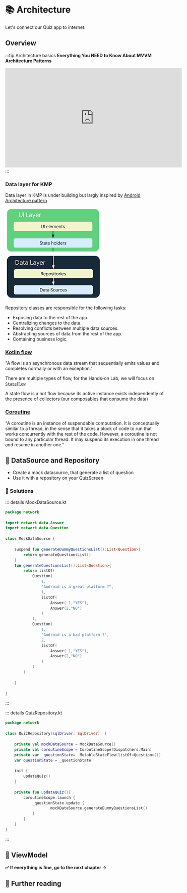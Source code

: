 #  📚 Architecture  

Let's connect our Quiz app to internet. 

## Overview  

:::tip Architecture basics
**Everything You NEED to Know About MVVM Architecture Patterns**
<iframe width="560" height="315" src="https://www.youtube.com/embed/I5c7fBgvkNY" title="Everything You NEED to Know About Client Architecture Patterns" frameborder="0" allow="accelerometer; autoplay; clipboard-write; encrypted-media; gyroscope; picture-in-picture" allowfullscreen></iframe>
:::

### Data layer for KMP

Data layer in KMP is under building but largly inspired by [Android Architecture pattern](https://developer.android.com/topic/architecture/data-layer)

![data layer overview](../assets/images/data_layer.png)

Repository classes are responsible for the following tasks:
  * Exposing data to the rest of the app.
  * Centralizing changes to the data.
  * Resolving conflicts between multiple data sources.
  * Abstracting sources of data from the rest of the app.
  * Containing business logic.

### [Kotlin flow](https://kotlinlang.org/api/kotlinx.coroutines/kotlinx-coroutines-core/kotlinx.coroutines.flow/-flow/)

"A flow is an asynchronous data stream that sequentially emits values and completes normally or with an exception."

There are multiple types of flow, for the Hands-on Lab, we will focus on [`StateFlow`](https://kotlinlang.org/api/kotlinx.coroutines/kotlinx-coroutines-core/kotlinx.coroutines.flow/-state-flow/)

A state flow is a hot flow because its active instance exists independently of the presence of collectors (our composables that consume the data)

### [Coroutine](https://kotlinlang.org/docs/coroutines-basics.html#your-first-coroutine)

"A coroutine is an instance of suspendable computation. It is conceptually similar to a thread, in the sense that it takes a block of code to run that works concurrently with the rest of the code. However, a coroutine is not bound to any particular thread. It may suspend its execution in one thread and resume in another one."


##  🧪 DataSource and Repository

* Create a mock datasource, that generate a list of question
* Use it with a repository on your QuizScreen

 ### 🎯 Solutions

::: details MockDataSource.kt
``` kotlin 
package network

import network.data.Answer
import network.data.Question

class MockDataSource {

    suspend fun generateDummyQuestionsList():List<Question>{
        return generateQuestionsList()
    }
    fun generateQuestionsList():List<Question>{
        return listOf(
            Question(
                1,
                "Android is a great platform ?",
                1,
                listOf(
                    Answer( 1,"YES"),
                    Answer(2,"NO")
                )
            ),
            Question(
                1,
                "Android is a bad platform ?",
                2,
                listOf(
                    Answer( 1,"YES"),
                    Answer(2,"NO")
                )
            )
        )

    }

}
```
:::

::: details  QuizRepository.kt
``` kotlin
package network

class QuizRepository(sqlDriver: SqlDriver)  {

    private val mockDataSource = MockDataSource()
    private val coroutineScope = CoroutineScope(Dispatchers.Main)
    private var _questionState=  MutableStateFlow(listOf<Question>())
    var questionState = _questionState

    init {
        updateQuiz()
    }

    private fun updateQuiz(){
        coroutineScope.launch {
            _questionState.update {
                    mockDataSource.generateDummyQuestionsList()
            }
        }
    }
}
```
:::


##  🧪 ViewModel

**✅ If everything is fine, go to the next chapter →**


## 📖 Further reading




